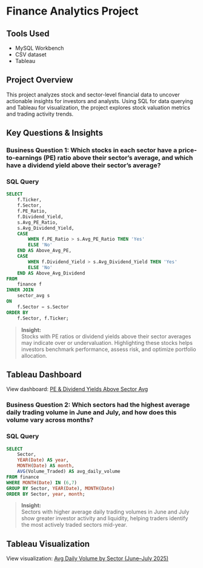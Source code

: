 # Finance Analytics Project

## Tools Used
- MySQL Workbench
- CSV dataset
- Tableau

## Project Overview
This project analyzes stock and sector-level financial data to uncover actionable insights for investors and analysts. Using SQL for data querying and Tableau for visualization, the project explores stock valuation metrics and trading activity trends.

## Key Questions & Insights

### Business Question 1: Which stocks in each sector have a price-to-earnings (PE) ratio above their sector’s average, and which have a dividend yield above their sector’s average?

### SQL Query
```sql
SELECT 
    f.Ticker,
    f.Sector,
    f.PE_Ratio,
    f.Dividend_Yield,
    s.Avg_PE_Ratio,
    s.Avg_Dividend_Yield,
    CASE 
        WHEN f.PE_Ratio > s.Avg_PE_Ratio THEN 'Yes'
        ELSE 'No'
    END AS Above_Avg_PE,
    CASE 
        WHEN f.Dividend_Yield > s.Avg_Dividend_Yield THEN 'Yes'
        ELSE 'No'
    END AS Above_Avg_Dividend
FROM 
    finance f
INNER JOIN 
    sector_avg s
ON 
    f.Sector = s.Sector
ORDER BY 
    f.Sector, f.Ticker;
```

> **Insight:**  
> Stocks with PE ratios or dividend yields above their sector averages may indicate over or undervaluation. Highlighting these stocks helps investors benchmark performance, assess risk, and optimize portfolio allocation.

## Tableau Dashboard

View dashboard: [PE & Dividend Yields Above Sector Avg](https://public.tableau.com/app/profile/xavier.fragoso/viz/FinancialAnalysisonStocks/PEDividendYieldsAboveSectorAvg)

### Business Question 2: Which sectors had the highest average daily trading volume in June and July, and how does this volume vary across months?

### SQL Query
```sql
SELECT
    Sector,
    YEAR(Date) AS year,
    MONTH(Date) AS month,
    AVG(Volume_Traded) AS avg_daily_volume
FROM finance
WHERE MONTH(Date) IN (6,7)
GROUP BY Sector, YEAR(Date), MONTH(Date)
ORDER BY Sector, year, month;
```

> **Insight:**  
> Sectors with higher average daily trading volumes in June and July show greater investor activity and liquidity, helping traders identify the most actively traded sectors mid-year.

## Tableau Visualization

View visualization: [Avg Daily Volume by Sector (June–July 2025)](https://public.tableau.com/app/profile/xavier.fragoso/viz/AvgDailyVolumebySectorJuneJuly2025/AvgDailyVolumebySectorJuneJuly2025)
